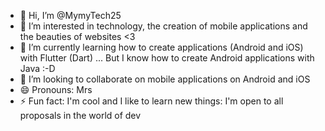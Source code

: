 - 👋 Hi, I’m @MymyTech25
- 👀 I’m interested in technology, the creation of mobile applications and the beauties of websites <3
- 🌱 I’m currently learning how to create applications (Android and iOS) with Flutter (Dart) ... But I know how to create Android applications with Java :-D
- 💞️ I’m looking to collaborate on mobile applications on Android and iOS
- 😄 Pronouns: Mrs
- ⚡ Fun fact: I'm cool and I like to learn new things: I'm open to all proposals in the world of dev

<!---
MymyTech25/MymyTech25 is a ✨ special ✨ repository because its `README.md` (this file) appears on your GitHub profile.
You can click the Preview link to take a look at your changes.
--->
